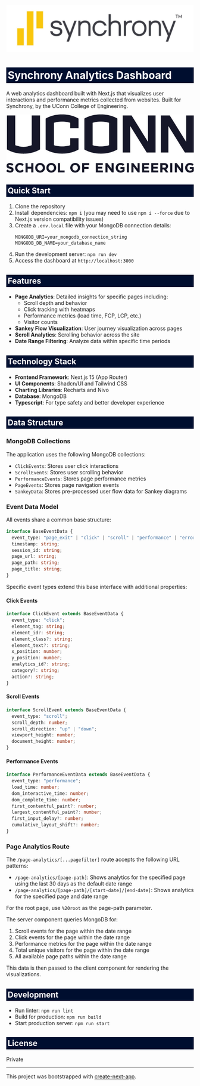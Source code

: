 <p align="center">
  <img src="synchrony-logo-tm.jpg">
</p>

<h1 style="background-color:#000E2F; color:white; padding:4px;">Synchrony Analytics Dashboard</h1>

A web analytics dashboard built with Next.js that visualizes user interactions and performance metrics collected from websites. Built for Synchrony, by the UConn College of Engineering.

<p align="center">
  <img src="UConn_COE_Logo.jpg">
</p>

<h2 style="background-color:#000E2F; color:white; padding:4px;">Quick Start</h2>

1. Clone the repository
2. Install dependencies: `npm i` (you may need to use `npm i --force` due to Next.js version compatibility issues)
3. Create a `.env.local` file with your MongoDB connection details:
   ```
   MONGODB_URI=your_mongodb_connection_string
   MONGODB_DB_NAME=your_database_name
   ```
4. Run the development server: `npm run dev`
5. Access the dashboard at `http://localhost:3000`

<h2 style="background-color:#000E2F; color:white; padding:4px;">Features</h2>

- **Page Analytics**: Detailed insights for specific pages including:
  - Scroll depth and behavior
  - Click tracking with heatmaps
  - Performance metrics (load time, FCP, LCP, etc.)
  - Visitor counts
- **Sankey Flow Visualization**: User journey visualization across pages
- **Scroll Analytics**: Scrolling behavior across the site
- **Date Range Filtering**: Analyze data within specific time periods

<h2 style="background-color:#000E2F; color:white; padding:4px;">Technology Stack</h2>

- **Frontend Framework**: Next.js 15 (App Router)
- **UI Components**: Shadcn/UI and Tailwind CSS
- **Charting Libraries**: Recharts and Nivo
- **Database**: MongoDB
- **Typescript**: For type safety and better developer experience

<h2 style="background-color:#000E2F; color:white; padding:4px;">Data Structure</h2>

### MongoDB Collections

The application uses the following MongoDB collections:

- `ClickEvents`: Stores user click interactions
- `ScrollEvents`: Stores user scrolling behavior
- `PerformanceEvents`: Stores page performance metrics
- `PageEvents`: Stores page navigation events
- `SankeyData`: Stores pre-processed user flow data for Sankey diagrams

### Event Data Model

All events share a common base structure:

```typescript
interface BaseEventData {
  event_type: "page_exit" | "click" | "scroll" | "performance" | "error" | "activity";
  timestamp: string;
  session_id: string;
  page_url: string;
  page_path: string;
  page_title: string;
}
```

Specific event types extend this base interface with additional properties:

#### Click Events
```typescript
interface ClickEvent extends BaseEventData {
  event_type: "click";
  element_tag: string;
  element_id?: string;
  element_class?: string;
  element_text?: string;
  x_position: number;
  y_position: number;
  analytics_id?: string;
  category?: string;
  action?: string;
}
```

#### Scroll Events
```typescript
interface ScrollEvent extends BaseEventData {
  event_type: "scroll";
  scroll_depth: number;
  scroll_direction: "up" | "down";
  viewport_height: number;
  document_height: number;
}
```

#### Performance Events
```typescript
interface PerformanceEventData extends BaseEventData {
  event_type: "performance";
  load_time: number;
  dom_interactive_time: number;
  dom_complete_time: number;
  first_contentful_paint?: number;
  largest_contentful_paint?: number;
  first_input_delay?: number;
  cumulative_layout_shift?: number;
}
```

### Page Analytics Route

The `/page-analytics/[...pagefilter]` route accepts the following URL patterns:

- `/page-analytics/[page-path]`: Shows analytics for the specified page using the last 30 days as the default date range
- `/page-analytics/[page-path]/[start-date]/[end-date]`: Shows analytics for the specified page and date range

For the root page, use `%20root` as the page-path parameter.

The server component queries MongoDB for:
1. Scroll events for the page within the date range
2. Click events for the page within the date range
3. Performance metrics for the page within the date range
4. Total unique visitors for the page within the date range
5. All available page paths within the date range

This data is then passed to the client component for rendering the visualizations.

<h2 style="background-color:#000E2F; color:white; padding:4px;">Development</h2>

- Run linter: `npm run lint`
- Build for production: `npm run build`
- Start production server: `npm run start`

<h2 style="background-color:#000E2F; color:white; padding:4px;">License</h2>

Private

---

This project was bootstrapped with [create-next-app](https://nextjs.org/docs/app/api-reference/cli/create-next-app).